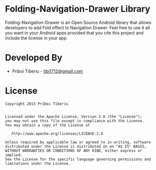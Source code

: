 Folding-Navigation-Drawer Library
=========================
Folding-Navigation-Drawer is an Open Source Android library that allows developers to add Fold effect to Navigation Drawer. Feel free to use it all you want in your Android apps provided that you cite this project and include the license in your app.



Developed By
============

* Priboi Tiberiu - <tibi1712@gmail.com>

License
=======

    Copyright 2013 Priboi Tiberiu


    Licensed under the Apache License, Version 2.0 (the "License");
    you may not use this file except in compliance with the License.
    You may obtain a copy of the License at

       http://www.apache.org/licenses/LICENSE-2.0

    Unless required by applicable law or agreed to in writing, software
    distributed under the License is distributed on an "AS IS" BASIS,
    WITHOUT WARRANTIES OR CONDITIONS OF ANY KIND, either express or implied.
    See the License for the specific language governing permissions and
    limitations under the License.
